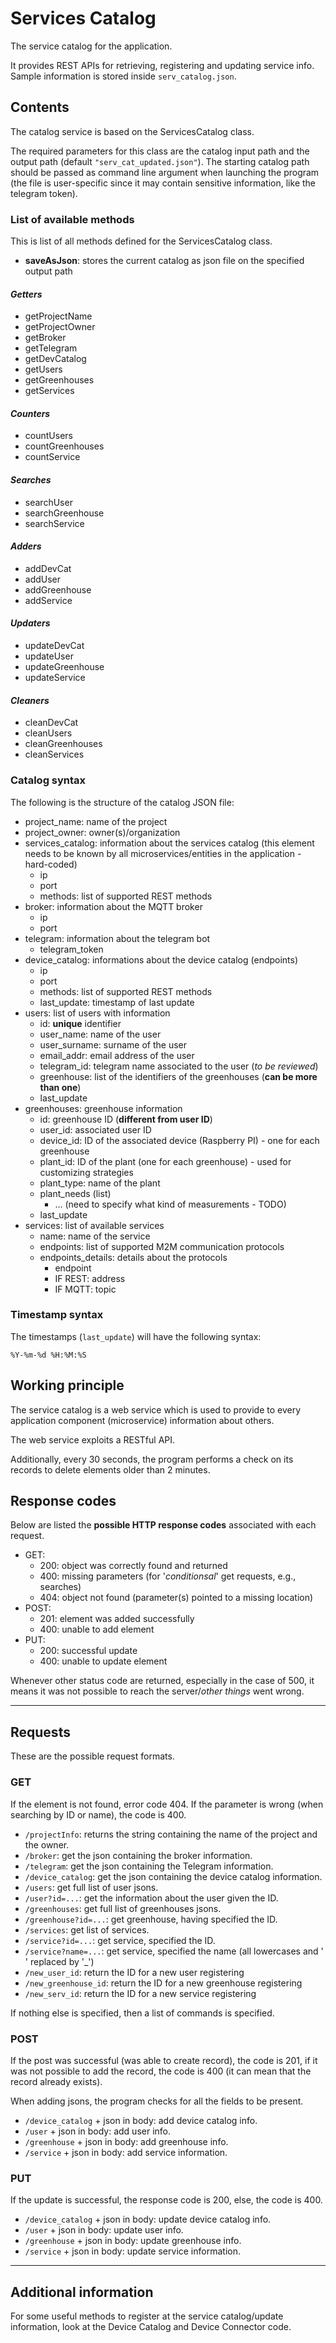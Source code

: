 # Services Catalog

The service catalog for the application.

It provides REST APIs for retrieving, registering and updating service info.
Sample information is stored inside `serv_catalog.json`.

## Contents

The catalog service is based on the ServicesCatalog class.

The required parameters for this class are the catalog input path and the output path (default `"serv_cat_updated.json"`). The starting catalog path should be passed as command line argument when launching the program (the file is user-specific since it may contain sensitive information, like the telegram token).

### List of available methods

This is  list of all methods defined for the ServicesCatalog class.

* **saveAsJson**: stores the current catalog as json file on the specified output path

#### ***Getters***

* getProjectName
* getProjectOwner
* getBroker
* getTelegram
* getDevCatalog
* getUsers
* getGreenhouses
* getServices

#### ***Counters***

* countUsers
* countGreenhouses
* countService

#### ***Searches***

* searchUser
* searchGreenhouse
* searchService

#### ***Adders***

* addDevCat
* addUser
* addGreenhouse
* addService

#### ***Updaters***

* updateDevCat
* updateUser
* updateGreenhouse
* updateService

#### ***Cleaners***

* cleanDevCat
* cleanUsers
* cleanGreenhouses
* cleanServices

### **Catalog syntax**

The following is the structure of the catalog JSON file:

* project_name: name of the project
* project_owner: owner(s)/organization
* services_catalog: information about the services catalog (this element needs to be known by all microservices/entities in the application - hard-coded)
  * ip
  * port
  * methods: list of supported REST methods
* broker: information about the MQTT broker
  * ip
  * port
* telegram: information about the telegram bot
  * telegram_token
* device_catalog: informations about the device catalog (endpoints)
  * ip
  * port
  * methods: list of supported REST methods
  * last_update: timestamp of last update
* users: list of users with information
  * id: **unique** identifier
  * user_name: name of the user
  * user_surname: surname of the user
  * email_addr: email address of the user
  * telegram_id: telegram name associated to the user (*to be reviewed*)
  * greenhouse: list of the identifiers of the greenhouses (**can be more than one**)
  * last_update
* greenhouses: greenhouse information
  * id: greenhouse ID (**different from user ID**)
  * user_id: associated user ID
  * device_id: ID of the associated device (Raspberry PI) - one for each greenhouse
  * plant_id: ID of the plant (one for each greenhouse) - used for customizing strategies
  * plant_type: name of the plant
  * plant_needs (list)
    * ... (need to specify what kind of measurements - TODO)
  * last_update
* services: list of available services
  * name: name of the service
  * endpoints: list of supported M2M communication protocols
  * endpoints_details: details about the protocols
    * endpoint
    * IF REST: address
    * IF MQTT: topic

### **Timestamp syntax**

The timestamps  (`last_update`) will have the following syntax:

    %Y-%m-%d %H:%M:%S

## Working principle

The service catalog is a web service which is used to provide to every application component (microservice) information about others.

The web service exploits a RESTful API.

Additionally, every 30 seconds, the program performs a check on its records to delete elements older than 2 minutes.

## Response codes

Below are listed the **possible HTTP response codes** associated with each request.

* GET:
  * 200: object was correctly found and returned
  * 400: missing parameters (for '*conditionsal*' get requests, e.g., searches)
  * 404: object not found (parameter(s) pointed to a missing location)
* POST:
  * 201: element was added successfully
  * 400: unable to add element
* PUT:
  * 200: successful update
  * 400: unable to update element

Whenever other status code are returned, especially in the case of 500, it means it was not possible to reach the server/*other things* went wrong.

---

## Requests

These are the possible request formats.

### GET

If the element is not found, error code 404. If the parameter is wrong (when searching by ID or name), the code is 400.

* `/projectInfo`: returns the string containing the name of the project and the owner.
* `/broker`: get the json containing the broker information.
* `/telegram`: get the json containing the Telegram information.
* `/device_catalog`: get the json containing the device catalog information.
* `/users`: get full list of user jsons.
* `/user?id=...`: get the information about the user given the ID.
* `/greenhouses`: get full list of greenhouses jsons.
* `/greenhouse?id=...`: get greenhouse, having specified the ID.
* `/services`: get list of services.
* `/service?id=...`: get service, specified the ID.
* `/service?name=...`:  get service, specified the name (all lowercases and ' ' replaced by '_')
* `/new_user_id`: return the ID for a new user registering
* `/new_greenhouse_id`: return the ID for a new greenhouse registering
* `/new_serv_id`: return the ID for a new service registering

If nothing else is specified, then a list of commands is specified.

### POST

If the post was successful (was able to create record), the code is 201, if it was not possible to add the record, the code is 400 (it can mean that the record already exists).

When adding jsons, the program checks for all the fields to be present.

* `/device_catalog` + json in body: add device catalog info.
* `/user` + json in body: add user info.
* `/greenhouse` + json in body: add greenhouse info.
* `/service` + json in body: add service information.

### PUT

If the update is successful, the response code is 200, else, the code is 400.

* `/device_catalog` + json in body: update device catalog info.
* `/user` + json in body: update user info.
* `/greenhouse` + json in body: update greenhouse info.
* `/service` + json in body: update service information.

---

## Additional information

For some useful methods to register at the service catalog/update information, look at the Device Catalog and Device Connector code.
